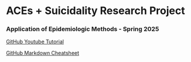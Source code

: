 # ACEs + Suicidality Research Project
### Application of Epidemiologic Methods - Spring 2025


[GitHub Youtube Tutorial](https://www.youtube.com/watch?v=S7XpTAnSDL4) 

[GitHub Markdown Cheatsheet](https://github.com/adam-p/markdown-here/wiki/Markdown-Here-Cheatsheet)
